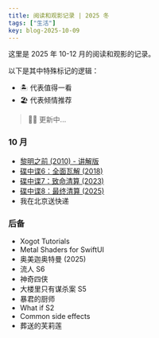 ```yaml
---
title: 阅读和观影记录 | 2025 冬
tags: ["生活"]
key: blog-2025-10-09
---
```


这里是 2025 年 10-12 月的阅读和观影的记录。

<!--more-->

以下是其中特殊标记的逻辑：

* 🏝️ 代表值得一看
* 🏖️ 代表倾情推荐

> 🏋️‍♀️ 更新中...

### 10 月

* [黎明之前 (2010) - 讲解版](https://movie.douban.com/subject/4894070/)
* [碟中谍6：全面瓦解 (2018)](https://movie.douban.com/subject/26336252/)
* [碟中谍7：致命清算 (2023)](https://movie.douban.com/subject/30433455/)
* [碟中谍8：最终清算 (2025)](https://movie.douban.com/subject/30433456/)
* 我在北京送快递

### 后备

* Xogot Tutorials
* Metal Shaders for SwiftUI
* 奥美迦奥特曼 (2025)
* 流人 S6
* 神奇四侠
* 大楼里只有谋杀案 S5
* 暴君的厨师
* What if S2
* Common side effects
* 葬送的芙莉莲


